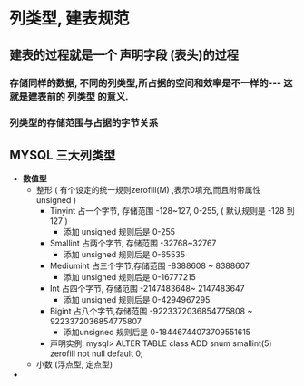 # 列类型, 建表规范

## 建表的过程就是一个 声明字段 \(表头\)的过程

### 存储同样的数据, 不同的列类型,所占据的空间和效率是不一样的--- 这就是建表前的 列类型 的意义. 

### 列类型的存储范围与占据的字节关系



## MYSQL 三大列类型

* **数值型**
  * 整形 \( 有个设定的统一规则zerofill\(M\) ,表示0填充,而且附带属性 unsigned \)
    * Tinyint        占一个字节, 存储范围 -128~127,  0-255,  \( 默认规则是 -128 到 127 \)
      * 添加 unsigned 规则后是  0-255
    * Smallint      占两个字节, 存储范围 -32768~32767   
      * 添加 unsigned 规则后是 0-65535
    * Mediumint   占三个字节,存储范围 -8388608 ~ 8388607
      * 添加 unsigned 规则后是 0-16777215
    * Int                   占四个字节, 存储范围  -2147483648~ 2147483647
      * 添加 unsigned 规则后是 0-4294967295
    * Bigint             占八个字节,存储范围 -9223372036854775808 ~ 9223372036854775807
      * 添加unsigned 规则后是 0-18446744073709551615
    * 声明实例: mysql&gt; ALTER TABLE class ADD snum smallint\(5\) zerofill not null default 0;
  * 小数 \(浮点型, 定点型\)
* 


















